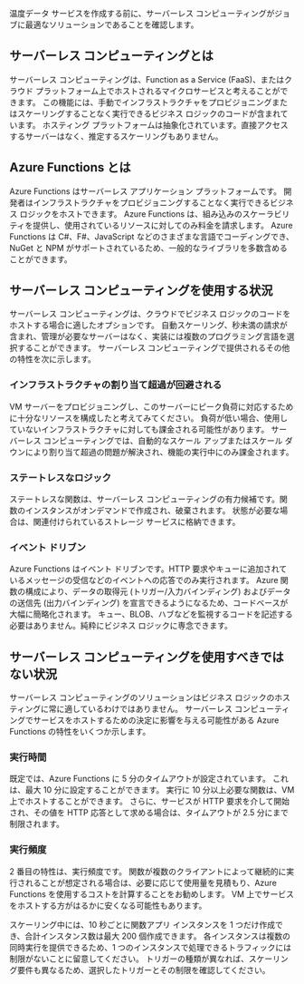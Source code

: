 温度データ サービスを作成する前に、サーバーレス コンピューティングがジョブに最適なソリューションであることを確認します。 

## <a name="what-is-serverless-compute"></a>サーバーレス コンピューティングとは
サーバーレス コンピューティングは、Function as a Service (FaaS)、またはクラウド プラットフォーム上でホストされるマイクロサービスと考えることができます。 この機能には、手動でインフラストラクチャをプロビジョニングまたはスケーリングすることなく実行できるビジネス ロジックのコードが含まれています。 ホスティング プラットフォームは抽象化されています。直接アクセスするサーバーはなく、推定するスケーリングもありません。 

## <a name="what-is-azure-functions"></a>Azure Functions とは
Azure Functions はサーバーレス アプリケーション プラットフォームです。 開発者はインフラストラクチャをプロビジョニングすることなく実行できるビジネス ロジックをホストできます。 Azure Functions は、組み込みのスケーラビリティを提供し、使用されているリソースに対してのみ料金を請求します。 Azure Functions は C#、F#、JavaScript などのさまざまな言語でコーディングでき、NuGet と NPM がサポートされているため、一般的なライブラリを多数含めることができます。 

## <a name="when-do-you-use-serverless-compute"></a>サーバーレス コンピューティングを使用する状況
サーバーレス コンピューティングは、クラウドでビジネス ロジックのコードをホストする場合に適したオプションです。 自動スケーリング、秒未満の請求が含まれ、管理が必要なサーバーはなく、実装には複数のプログラミング言語を選択することができます。 サーバーレス コンピューティングで提供されるその他の特性を次に示します。

### <a name="avoid-overallocation-of-infrastructure"></a>インフラストラクチャの割り当て超過が回避される
VM サーバーをプロビジョニングし、このサーバーにピーク負荷に対応するために十分なリソースを構成したと考えてみてください。 負荷が低い場合、使用していないインフラストラクチャに対しても課金される可能性があります。 サーバーレス コンピューティングでは、自動的なスケール アップまたはスケール ダウンにより割り当て超過の問題が解決され、機能の実行中にのみ課金されます。

### <a name="stateless-logic"></a>ステートレスなロジック
ステートレスな関数は、サーバーレス コンピューティングの有力候補です。関数のインスタンスがオンデマンドで作成され、破棄されます。 状態が必要な場合は、関連付けられているストレージ サービスに格納できます。

### <a name="event-driven"></a>イベント ドリブン
Azure Functions はイベント ドリブンです。HTTP 要求やキューに追加されているメッセージの受信などのイベントへの応答でのみ実行されます。 Azure 関数の構成により、データの取得元 (トリガー/入力バインディング) およびデータの送信先 (出力バインディング) を宣言できるようになるため、コードベースが大幅に簡略化されます。 キュー、BLOB、ハブなどを監視するコードを記述する必要はありません。純粋にビジネス ロジックに専念できます。

## <a name="when-do-you-not-use-serverless-compute"></a>サーバーレス コンピューティングを使用すべきではない状況
サーバーレス コンピューティングのソリューションはビジネス ロジックのホスティングに常に適しているわけではありません。 サーバーレス コンピューティングでサービスをホストするための決定に影響を与える可能性がある Azure Functions の特性をいくつか示します。 

### <a name="execution-time"></a>実行時間
既定では、Azure Functions に 5 分のタイムアウトが設定されています。 これは、最大 10 分に設定することができます。 実行に 10 分以上必要な関数は、VM 上でホストすることができます。 さらに、サービスが HTTP 要求を介して開始され、その値を HTTP 応答として求める場合は、タイムアウトが 2.5 分にまで制限されます。

### <a name="execution-frequency"></a>実行頻度
2 番目の特性は、実行頻度です。 関数が複数のクライアントによって継続的に実行されることが想定される場合は、必要に応じて使用量を見積もり、Azure Functions を使用するコストを計算することをお勧めします。 VM 上でサービスをホストする方がはるかに安くなる可能性もあります。

スケーリング中には、10 秒ごとに関数アプリ インスタンスを 1 つだけ作成でき、合計インスタンス数は最大 200 個作成できます。 各インスタンスは複数の同時実行を提供できるため、1 つのインスタンスで処理できるトラフィックには制限がないことに留意してください。 トリガーの種類が異なれば、スケーリング要件も異なるため、選択したトリガーとその制限を確認してください。
